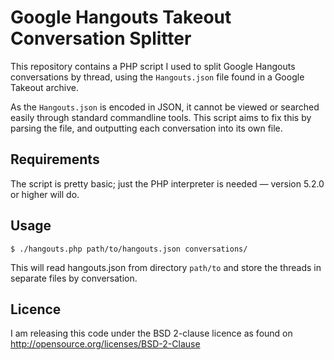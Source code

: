 # Google Hangouts Takeout Conversation Splitter

This repository contains a PHP script I used to split Google Hangouts conversations by thread, using the `Hangouts.json` file found in a Google Takeout archive.

As the `Hangouts.json` is encoded in JSON, it cannot be viewed or searched easily through standard commandline tools. This script aims to fix this by parsing the file, and outputting each conversation into its own file.

## Requirements

The script is pretty basic; just the PHP interpreter is needed — version 5.2.0 or higher will do.

## Usage
```
$ ./hangouts.php path/to/hangouts.json conversations/
```

This will read hangouts.json from directory `path/to` and store the threads in separate files by conversation.

## Licence

I am releasing this code under the BSD 2-clause licence as found on http://opensource.org/licenses/BSD-2-Clause

